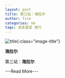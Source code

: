 ```yaml
---
layout: post
title: 第三站：海拉尔
author: fire
categories: nm 
tags: 说走就走 旅行
---
```


![title](http://image.sideproject.cn/title/title_126.jpg){:class="image-title"}

**海拉尔**

第三站：**海拉尔**


---Read More---
